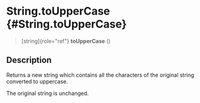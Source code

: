 String.toUpperCase {#String.toUpperCase}
==================

> [string]{role="ref"} **toUpperCase** ()

Description
-----------

Returns a new string which contains all the characters of the original
string converted to uppercase.

The original string is unchanged.
